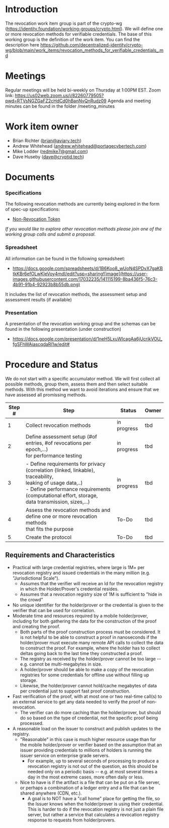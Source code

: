 # Introduction

The revocation work item group is part of the crypto-wg (https://identity.foundation/working-groups/crypto.html).
We will define one or more revocation methods for verifiable credentials.
The base of this working group is the definition of the work item. You can find the description here https://github.com/decentralized-identity/crypto-wg/blob/main/work_items/revocation_methods_for_verifiable_credentials_.md

# Meetings

Regular meetings will be held bi-weekly on Thursday at 1:00PM EST.
Zoom link: https://us02web.zoom.us/j/82260779505?pwd=RTVsNGZGaFZ2cHdCd0hBanNvQnRudz09
Agenda and meeting minutes can be found in the folder /meeting_minutes

# Work item owner

- Brian Richter (brian@aviary.tech)
- Andrew Whitehead (andrew.whitehead@portagecybertech.com)
- Mike Lodder (redmike7@gmail.com)
- Dave Huseby (dave@cryptid.tech)

# Documents

### Specifications

The following revocation methods are currently being explored in the form of spec-up specifications:

- [Non-Revocation Token](https://identity.foundation/revocation/non-revocation-token/)

_If you would like to explore other revocation methods please join one of the working group calls and submit a proposal._

### Spreadsheet

All information can be found in the following spreadsheet:

- https://docs.google.com/spreadsheets/d/1B6Koo8_wUoN4SPDvX7gaKBtkKBr6efOLwKIeVoy4mdI/edit?usp=sharing![image](https://user-images.githubusercontent.com/17032235/141115199-8ba436f5-76c3-4b91-91b4-92923b8b55db.png)

It includes the list of revocation methods, the assessment setup and assessment results (if available)

### Presentation

A presentation of the revocation working group and the schemas can be found in the following presentation (under construction)

- https://docs.google.com/presentation/d/1neH5LxuWlcagAa6jUcrikVOU_fgSFhWAiascqdaRl1w/edit#

# Procedure and Status

We do not start with a specific accumulator method. We will first collect all possible methods, group them, assess them and then select suitable methods.
With this method we want to avoid iterations and ensure that we have assessed all promissing methods.

| Step # | Step                                                                                                                                                                                                                      | Status      | Owner |
| ------ | ------------------------------------------------------------------------------------------------------------------------------------------------------------------------------------------------------------------------- | ----------- | ----- |
| 1      | Collect revocation methods                                                                                                                                                                                                | in progress | tbd   |
| 2      | Define assessment setup (#of entries, #of revocations per epoch,...)<br />for performance testing                                                                                                                         | in progress | tbd   |
| 3      | - Define requirements for privacy (correlation (linked, linkable), traceability,<br />leaking of usage data,..)<br />- Define performance requirements (computational effort, storage,<br />data transmission, sizes,...) | in progress | tbd   |
| 4      | Assess the revocation methods and define one or more revocation methods<br />that fits the purpose                                                                                                                        | To-Do       | tbd   |
| 5      | Create the protocol                                                                                                                                                                                                       | To-Do       | tbd   |

## Requirements and Characteristics

- Practical with large credential registries, where large is 1M+ per revocation registry and issued credentials in the many million (e.g. "Jurisdictional Scale").
  - Assumes that the verifier will receive an Id for the revocation registry in which the Holder/Prover's credential resides.
  - Assumes that a revocation registry size of 1M is sufficient to "hide in the crowd"
- No unique identifier for the holder/prover or the credential is given to the verifier that can be used for correlation.
- Moderate time and resources required by a mobile holder/prover, including for both gathering the data for the construction of the proof and creating the proof.
  - Both parts of the proof construction process must be considered. It is not helpful to be able to construct a proof in nanoseconds if the holder/prover must execute many remote API calls to collect the data to construct the proof. For example, where the holder has to collect deltas going back to the last time they constructed a proof.
  - The registry as received by the holder/prover cannot be too large -- e.g. cannot be multi-megabytes in size.
  - A holder/prover should be able to make a copy of the revocation registries for some credentials for offline use without filling up storage.
  - Likewise, the holder/prover cannot hold/cache megabytes of data per credential just to support fast proof construction.
- Fast verification of the proof, with at most one or two real-time call(s) to an external service to get any data needed to verify the proof of non-revocation.
  - The verifier can do more caching than the holder/prover, but should do so based on the type of credential, not the specific proof being processed.
- A reasonable load on the issuer to construct and publish updates to the registry.
  - "Reasonable" in this case is much higher resource usage than for the mobile holder/prover or verifier based on the assumption that an issuer providing credentials to millions of holders is running the issuer service on enterprise grade servers.
    - For example, up to several seconds of processing to produce a revocation registry is not out of the question, as this should be needed only on a periodic basis -- e.g. at most several times a day in the most extreme cases, more often daily or less.
  - Nice to have is if the artifact is a file that can be put on a file server, or perhaps a combination of a ledger entry and a file that can be shared anywhere (CDN, etc.).
    - A goal is to NOT have a "call home" place for getting the file, so the Issuer knows when the holder/prover is using their credential. This is harder to do if the revocation registry is not just a plain file server, but rather a service that calculates a revocation registry response to requests from holder/provers.
